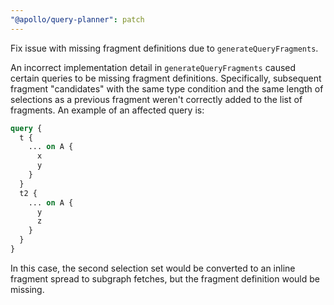 ```yaml
---
"@apollo/query-planner": patch
---
```


Fix issue with missing fragment definitions due to `generateQueryFragments`.

An incorrect implementation detail in `generateQueryFragments` caused certain queries to be missing fragment definitions. Specifically, subsequent fragment "candidates" with the same type condition and the same length of selections as a previous fragment weren't correctly added to the list of fragments. An example of an affected query is:

```graphql
query {
  t {
    ... on A {
      x
      y
    }
  }
  t2 {
    ... on A {
      y
      z
    }
  }
}
```

In this case, the second selection set would be converted to an inline fragment spread to subgraph fetches, but the fragment definition would be missing.
